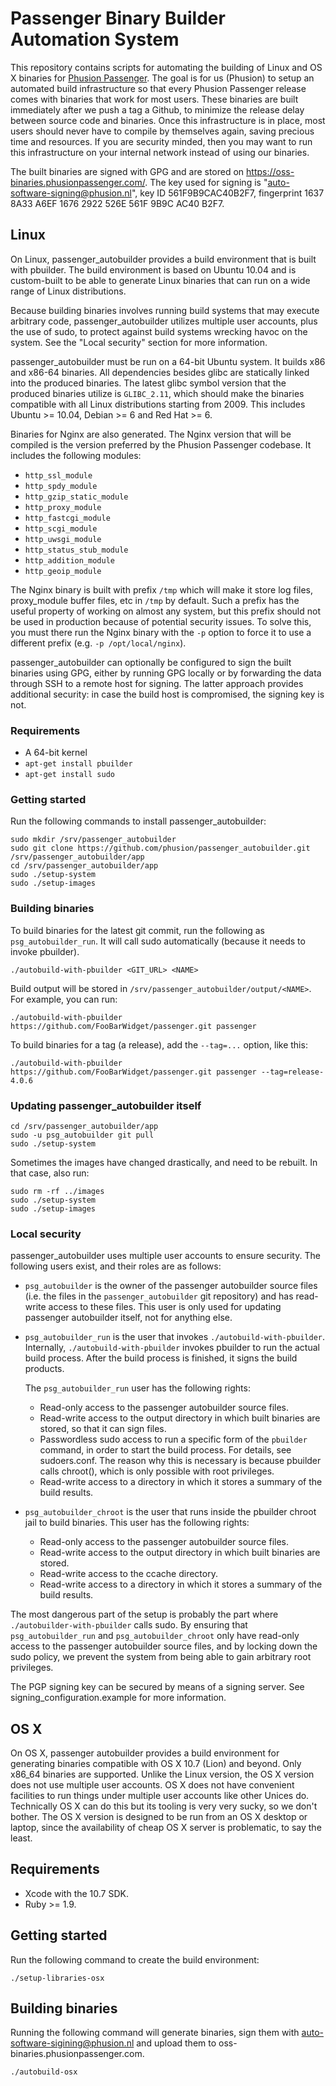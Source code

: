 # Passenger Binary Builder Automation System

This repository contains scripts for automating the building of Linux and OS X binaries for [Phusion Passenger](https://www.phusionpassenger.com/). The goal is for us (Phusion) to setup an automated build infrastructure so that every Phusion Passenger release comes with binaries that work for most users. These binaries are built immediately after we push a tag a Github, to minimize the release delay between source code and binaries. Once this infrastructure is in place, most users should never have to compile by themselves again, saving precious time and resources. If you are security minded, then you may want to run this infrastructure on your internal network instead of using our binaries.

The built binaries are signed with GPG and are stored on https://oss-binaries.phusionpassenger.com/. The key used for signing is "auto-software-signing@phusion.nl", key ID 561F9B9CAC40B2F7, fingerprint 1637 8A33 A6EF 1676 2922 526E 561F 9B9C AC40 B2F7.

## Linux

On Linux, passenger_autobuilder provides a build environment that is built with pbuilder. The build environment is based on Ubuntu 10.04 and is custom-built to be able to generate Linux binaries that can run on a wide range of Linux distributions.

Because building binaries involves running build systems that may execute arbitrary code, passenger_autobuilder utilizes multiple user accounts, plus the use of sudo, to protect against build systems wrecking havoc on the system. See the "Local security" section for more information.

passenger_autobuilder must be run on a 64-bit Ubuntu system. It builds x86 and x86-64 binaries. All dependencies besides glibc are statically linked into the produced binaries. The latest glibc symbol version that the produced binaries utilize is `GLIBC_2.11`, which should make the binaries compatible with all Linux distributions starting from 2009. This includes Ubuntu >= 10.04, Debian >= 6 and Red Hat >= 6.

Binaries for Nginx are also generated. The Nginx version that will be compiled is the version preferred by the Phusion Passenger codebase. It includes the following modules:

 * `http_ssl_module`
 * `http_spdy_module`
 * `http_gzip_static_module`
 * `http_proxy_module`
 * `http_fastcgi_module`
 * `http_scgi_module`
 * `http_uwsgi_module`
 * `http_status_stub_module`
 * `http_addition_module`
 * `http_geoip_module`

The Nginx binary is built with prefix `/tmp` which will make it store log files, proxy_module buffer files, etc in `/tmp` by default. Such a prefix has the useful property of working on almost any system, but this prefix should not be used in production because of potential security issues. To solve this, you must there run the Nginx binary with the `-p` option to force it to use a different prefix (e.g. `-p /opt/local/nginx`).

passenger_autobuilder can optionally be configured to sign the built binaries using GPG, either by running GPG locally or by forwarding the data through SSH to a remote host for signing. The latter approach provides additional security: in case the build host is compromised, the signing key is not.

### Requirements

 * A 64-bit kernel
 * `apt-get install pbuilder`
 * `apt-get install sudo`

### Getting started

Run the following commands to install passenger_autobuilder:

    sudo mkdir /srv/passenger_autobuilder
    sudo git clone https://github.com/phusion/passenger_autobuilder.git /srv/passenger_autobuilder/app
    cd /srv/passenger_autobuilder/app
    sudo ./setup-system
    sudo ./setup-images

### Building binaries

To build binaries for the latest git commit, run the following as `psg_autobuilder_run`. It will call sudo automatically (because it needs to invoke pbuilder).

    ./autobuild-with-pbuilder <GIT_URL> <NAME>

Build output will be stored in `/srv/passenger_autobuilder/output/<NAME>`. For example, you can run:

    ./autobuild-with-pbuilder https://github.com/FooBarWidget/passenger.git passenger

To build binaries for a tag (a release), add the `--tag=...` option, like this:

    ./autobuild-with-pbuilder https://github.com/FooBarWidget/passenger.git passenger --tag=release-4.0.6

### Updating passenger_autobuilder itself

    cd /srv/passenger_autobuilder/app
    sudo -u psg_autobuilder git pull
    sudo ./setup-system

Sometimes the images have changed drastically, and need to be rebuilt. In that case, also run:

    sudo rm -rf ../images
    sudo ./setup-system
    sudo ./setup-images

### Local security

passenger_autobuilder uses multiple user accounts to ensure security. The following users exist, and their roles are as follows:

 * `psg_autobuilder` is the owner of the passenger autobuilder source files (i.e. the files in the `passenger_autobuilder` git repository) and has read-write access to these files. This user is only used for updating passenger autobuilder itself, not for anything else.
 * `psg_autobuilder_run` is the user that invokes `./autobuild-with-pbuilder`. Internally, `./autobuild-with-pbuilder` invokes pbuilder to run the actual build process. After the build process is finished, it signs the build products.

   The `psg_autobuilder_run` user has the following rights:

    * Read-only access to the passenger autobuilder source files.
    * Read-write access to the output directory in which built binaries are stored, so that it can sign files.
    * Passwordless sudo access to run a specific form of the `pbuilder` command, in order to start the build process. For details, see sudoers.conf. The reason why this is necessary is because pbuilder calls chroot(), which is only possible with root privileges.
    * Read-write access to a directory in which it stores a summary of the build results.

 * `psg_autobuilder_chroot` is the user that runs inside the pbuilder chroot jail to build binaries. This user has the following rights:

    * Read-only access to the passenger autobuilder source files.
    * Read-write access to the output directory in which built binaries are stored.
    * Read-write access to the ccache directory.
    * Read-write access to a directory in which it stores a summary of the build results.

The most dangerous part of the setup is probably the part where `./autobuilder-with-pbuilder` calls sudo. By ensuring that `psg_autobuilder_run` and `psg_autobuilder_chroot` only have read-only access to the passenger autobuilder source files, and by locking down the sudo policy, we prevent the system from being able to gain arbitrary root privileges.

The PGP signing key can be secured by means of a signing server. See signing_configuration.example for more information.

## OS X

On OS X, passenger autobuilder provides a build environment for generating binaries compatible with OS X 10.7 (Lion) and beyond. Only x86_64 binaries are supported. Unlike the Linux version, the OS X version does not use multiple user accounts. OS X does not have convenient facilities to run things under multiple user accounts like other Unices do. Technically OS X can do this but its tooling is very very sucky, so we don't bother. The OS X version is designed to be run from an OS X desktop or laptop, since the availability of cheap OS X server is problematic, to say the least.

## Requirements

 * Xcode with the 10.7 SDK.
 * Ruby >= 1.9.

## Getting started

Run the following command to create the build environment:

    ./setup-libraries-osx

## Building binaries

Running the following command will generate binaries, sign them with auto-software-sigining@phusion.nl and upload them to oss-binaries.phusionpassenger.com.

    ./autobuild-osx
